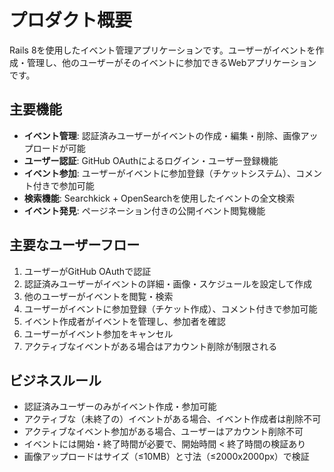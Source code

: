# プロダクト概要

Rails 8を使用したイベント管理アプリケーションです。ユーザーがイベントを作成・管理し、他のユーザーがそのイベントに参加できるWebアプリケーションです。

## 主要機能

- **イベント管理**: 認証済みユーザーがイベントの作成・編集・削除、画像アップロードが可能
- **ユーザー認証**: GitHub OAuthによるログイン・ユーザー登録機能
- **イベント参加**: ユーザーがイベントに参加登録（チケットシステム）、コメント付きで参加可能
- **検索機能**: Searchkick + OpenSearchを使用したイベントの全文検索
- **イベント発見**: ページネーション付きの公開イベント閲覧機能

## 主要なユーザーフロー

1. ユーザーがGitHub OAuthで認証
2. 認証済みユーザーがイベントの詳細・画像・スケジュールを設定して作成
3. 他のユーザーがイベントを閲覧・検索
4. ユーザーがイベントに参加登録（チケット作成）、コメント付きで参加可能
5. イベント作成者がイベントを管理し、参加者を確認
6. ユーザーがイベント参加をキャンセル
7. アクティブなイベントがある場合はアカウント削除が制限される

## ビジネスルール

- 認証済みユーザーのみがイベント作成・参加可能
- アクティブな（未終了の）イベントがある場合、イベント作成者は削除不可
- アクティブなイベント参加がある場合、ユーザーはアカウント削除不可
- イベントには開始・終了時間が必要で、開始時間 < 終了時間の検証あり
- 画像アップロードはサイズ（≤10MB）と寸法（≤2000x2000px）で検証